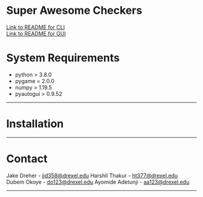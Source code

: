 # Super Awesome Checkers

[Link to README for CLI](code/CLI/README.md)\
[Link to README for GUI](code/GUI/README.md)


# System Requirements
- python > 3.8.0
- pygame = 2.0.0
- numpy  > 1.19.5
- pyautogui > 0.9.52

---

# Installation


---

# Contact
Jake Dreher - jjd358@drexel.edu
Harshil Thakur - ht377@drexel.edu
Dubem Okoye - do123@drexel.edu
Ayomide Adetunji - aa123@drexel.edu

---
